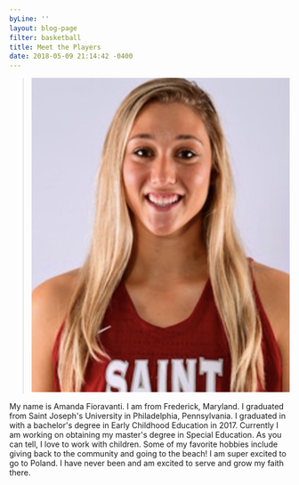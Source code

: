 ```yaml
---
byLine: ''
layout: blog-page
filter: basketball
title: Meet the Players
date: 2018-05-09 21:14:42 -0400
---
```

> ![](/uploads/2018/05/10/IMG_1088.jpg)

My name is Amanda Fioravanti. I am from Frederick, Maryland. I graduated from Saint Joseph's University in Philadelphia, Pennsylvania. I graduated in with a bachelor's degree in Early Childhood Education in 2017. Currently I am working on obtaining my master's degree in Special Education. As you can tell, I love to work with children. Some of my favorite hobbies include giving back to the community and going to the beach! I am super excited to go to Poland. I have never been and am excited to serve and grow my faith there.